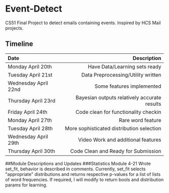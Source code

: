 # Event-Detect
CS51 Final Project to detect emails containing events. Inspired by HCS Mail projects.
## Timeline
|Date|Description|
|:--|--:|
|Monday April 20th|Have Data/Learning sets ready|
|Tuesday April 21st|Data Preprocessing/Utility written|
|Wednesday April 22nd|Some features implemented|
|Thursday April 23rd|Bayesian outputs relatively accurate results|
|Friday April 24th |Code clean for functionality checkin|
|Monday April 27th|Rare word feature|
|Tuesday April 28th|More sophisticated distribution selection|
|Wednesday April 29th|Video Work and additional features|
|Thursday April 30th| Code Clean and Ready for Submission|
##Module Descriptions and Updates
###Statistics Module
4-21
Wrote set_fit, behavior is described in comments. Currently, set_fit selects "appropriate" distributions and returns respective p-values for a list of lists of word frequencies. If required, I will modify to return bools and distribution params for learning.
